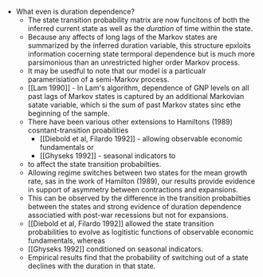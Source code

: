 - What even is duration dependence? 
	- The state transition probability matrix are now funcitons of both the inferred current state as well as the *duration* of time within the state. 
	- Because any affects of long lags of the Markov states are summarized by the inferred duration variable, this structure epxloits information cocerning state termporal dependence but is much more parsimonious than an unrestricted higher order Markov process.
	- It may be usedful to note that our model is a particualr paramerisiation of a semi-Markov process. 
	- [[Lam 1990]] - In Lam's algorithm, dependence of GNP levels on all past lags of Markov states is captured by an additional Markovian satate variable, which si the sum of past Markov states sinc ethe beginning of the sample.
	- There have been various other extensions to Hamiltons (1989) cosntant-transition proabilities
		- [[Diebold et al, Filardo 1992]] - allowing observable economic fundamentals or
		- [[Ghyseks 1992]] - seasonal indicators to
	- to affect the state transition probabilties.  
	- Allowing regime switches between two states for the mean growth rate, sas in the work of Hamilton (1989), our results provide evidence in support of asymmetry between contractions and expansions.
	- This can be observed by the difference in the transition probabilties between the states and strong evidence of duration dependence associatied with post-war recessions but not for expansions.  
	- [[Diebold et al, Filardo 1992]] allowed the state transition probabilities to evolve as logitistic functions of observable economic fundamentals, whereas
	- [[Ghyseks 1992]] conditioned on seasonal indicators.
	- Empirical results find that the probability of switching out of a state declines with the duration in that state.  